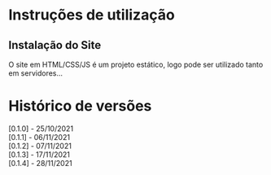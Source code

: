 # Instruções de utilização

## Instalação do Site

O site em HTML/CSS/JS é um projeto estático, logo pode ser utilizado tanto em servidores...

# Histórico de versões

[0.1.0] - 25/10/2021 <br>
[0.1.1] - 06/11/2021 <br>
[0.1.2] - 07/11/2021 <br>
[0.1.3] - 17/11/2021 <br>
[0.1.4] - 28/11/2021 
